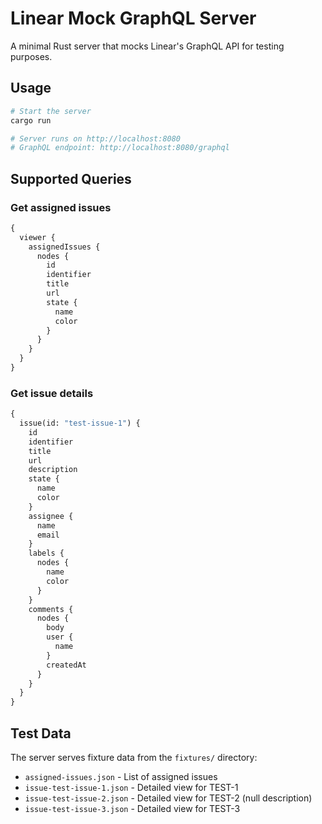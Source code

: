 # Linear Mock GraphQL Server

A minimal Rust server that mocks Linear's GraphQL API for testing purposes.

## Usage

```bash
# Start the server
cargo run

# Server runs on http://localhost:8080
# GraphQL endpoint: http://localhost:8080/graphql
```

## Supported Queries

### Get assigned issues
```graphql
{
  viewer {
    assignedIssues {
      nodes {
        id
        identifier
        title
        url
        state {
          name
          color
        }
      }
    }
  }
}
```

### Get issue details
```graphql
{
  issue(id: "test-issue-1") {
    id
    identifier
    title
    url
    description
    state {
      name
      color
    }
    assignee {
      name
      email
    }
    labels {
      nodes {
        name
        color
      }
    }
    comments {
      nodes {
        body
        user {
          name
        }
        createdAt
      }
    }
  }
}
```

## Test Data

The server serves fixture data from the `fixtures/` directory:

- `assigned-issues.json` - List of assigned issues
- `issue-test-issue-1.json` - Detailed view for TEST-1
- `issue-test-issue-2.json` - Detailed view for TEST-2 (null description)
- `issue-test-issue-3.json` - Detailed view for TEST-3